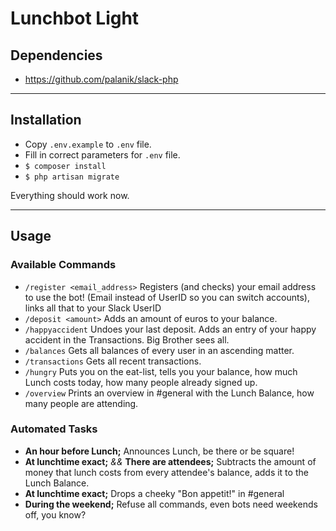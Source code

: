 # Lunchbot Light

## Dependencies

- https://github.com/palanik/slack-php

---

## Installation

- Copy `.env.example` to `.env` file.
- Fill in correct parameters for `.env` file.
- `$ composer install`
- `$ php artisan migrate`

Everything should work now.

---

## Usage

### Available Commands

- `/register <email_address>` Registers (and checks) your email address to use the bot! 
    (Email instead of UserID so you can switch accounts), links all that to your Slack UserID
- `/deposit <amount>` Adds an amount of euros to your balance.
- `/happyaccident` Undoes your last deposit. Adds an entry of your happy accident in the Transactions. Big Brother sees all.
- `/balances` Gets all balances of every user in an ascending matter.
- `/transactions` Gets all recent transactions.
- `/hungry` Puts you on the eat-list, tells you your balance, how much Lunch costs today, how many people already signed up.
- `/overview` Prints an overview in #general with the Lunch Balance, how many people are attending.

### Automated Tasks

- **An hour before Lunch;** Announces Lunch, be there or be square!
- **At lunchtime exact;** *&&* **There are attendees;** Subtracts the amount of money that lunch costs from every attendee's balance, adds it to the Lunch Balance.
- **At lunchtime exact;** Drops a cheeky "Bon appetit!" in #general
- **During the weekend;** Refuse all commands, even bots need weekends off, you know?